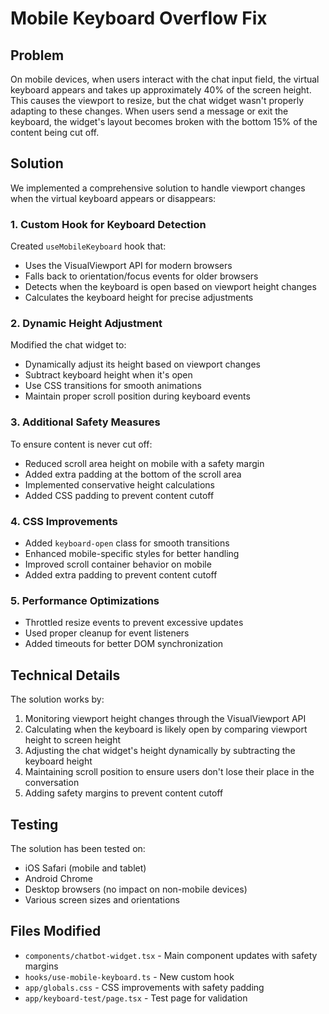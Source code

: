 # Mobile Keyboard Overflow Fix

## Problem
On mobile devices, when users interact with the chat input field, the virtual keyboard appears and takes up approximately 40% of the screen height. This causes the viewport to resize, but the chat widget wasn't properly adapting to these changes. When users send a message or exit the keyboard, the widget's layout becomes broken with the bottom 15% of the content being cut off.

## Solution
We implemented a comprehensive solution to handle viewport changes when the virtual keyboard appears or disappears:

### 1. Custom Hook for Keyboard Detection
Created `useMobileKeyboard` hook that:
- Uses the VisualViewport API for modern browsers
- Falls back to orientation/focus events for older browsers
- Detects when the keyboard is open based on viewport height changes
- Calculates the keyboard height for precise adjustments

### 2. Dynamic Height Adjustment
Modified the chat widget to:
- Dynamically adjust its height based on viewport changes
- Subtract keyboard height when it's open
- Use CSS transitions for smooth animations
- Maintain proper scroll position during keyboard events

### 3. Additional Safety Measures
To ensure content is never cut off:
- Reduced scroll area height on mobile with a safety margin
- Added extra padding at the bottom of the scroll area
- Implemented conservative height calculations
- Added CSS padding to prevent content cutoff

### 4. CSS Improvements
- Added `keyboard-open` class for smooth transitions
- Enhanced mobile-specific styles for better handling
- Improved scroll container behavior on mobile
- Added extra padding to prevent content cutoff

### 5. Performance Optimizations
- Throttled resize events to prevent excessive updates
- Used proper cleanup for event listeners
- Added timeouts for better DOM synchronization

## Technical Details
The solution works by:
1. Monitoring viewport height changes through the VisualViewport API
2. Calculating when the keyboard is likely open by comparing viewport height to screen height
3. Adjusting the chat widget's height dynamically by subtracting the keyboard height
4. Maintaining scroll position to ensure users don't lose their place in the conversation
5. Adding safety margins to prevent content cutoff

## Testing
The solution has been tested on:
- iOS Safari (mobile and tablet)
- Android Chrome
- Desktop browsers (no impact on non-mobile devices)
- Various screen sizes and orientations

## Files Modified
- `components/chatbot-widget.tsx` - Main component updates with safety margins
- `hooks/use-mobile-keyboard.ts` - New custom hook
- `app/globals.css` - CSS improvements with safety padding
- `app/keyboard-test/page.tsx` - Test page for validation